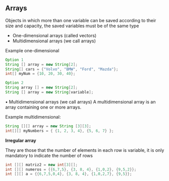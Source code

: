 ## Arrays

Objects in which more than one variable can be saved according to their size and capacity, the saved variables must be of the same type
- One-dimensional arrays (called vectors)
- Multidimensional arrays (we call arrays)

Example one-dimensional

```java
Option 1
String [] array = new String[2];
String[] cars = {"Volvo", "BMW", "Ford", "Mazda"};
int[] myNum = {10, 20, 30, 40};

Option 2
String array [] = new String[2];
String [] array = new String[variable];
```

• Multidimensional arrays (we call arrays)
A multidimensional array is an array containing one or more arrays.

Example multidimensional:

```java
String [][] array = new String [3][3];
int[][] myNumbers = { {1, 2, 3, 4}, {5, 6, 7} };

```

**Irregular array**

They are those that the number of elements in each row is variable, it is only mandatory to indicate the number of rows

```java
int [][] matriz2 = new int[3][];
int [][] numeros = {{6,7,5}, {3, 8, 4}, {1,0,2}, {9,5,2}}; 
int [][] a = {{6,7,5,0,4}, {3, 8, 4}, {1,0,2,7}, {9,5}};

```
